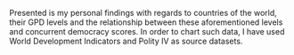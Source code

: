 Presented is my personal findings with regards to countries of the world, their GPD levels and the relationship between these aforementioned levels and concurrent democracy scores. In order to chart such data, I have used World Development Indicators and Polity IV as source datasets.
